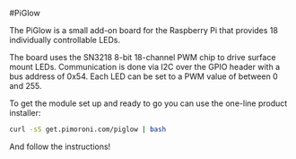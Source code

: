 <!--
---
name: PiGlow
class: board
type: led
formfactor: Custom
image: 'piglow.png'
manufacturer: Pimoroni
description: Simply 18 LEDs in a spiral pattern controllable in Python
url: https://github.com/pimoroni/piglow
github: https://github.com/pimoroni/piglow
buy: http://shop.pimoroni.com/products/piglow
pincount: 26
eeprom: no
power:
  '1':
  '2':
  '17':
ground:
  '14':
pin:
  '3':
    mode: i2c
  '5':
    mode: i2c
-->
#PiGlow

The PiGlow is a small add-on board for the Raspberry Pi that provides 18 individually controllable LEDs.

The board uses the SN3218 8-bit 18-channel PWM chip to drive surface mount LEDs. Communication is done via I2C over the GPIO header with a bus address of 0x54. Each LED can be set to a PWM value of between 0 and 255.

To get the module set up and ready to go you can use the one-line product installer:

```bash
curl -sS get.pimoroni.com/piglow | bash
```

And follow the instructions!
